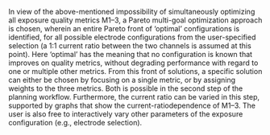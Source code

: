In view of the above-mentioned impossibility of simultaneously optimizing all exposure quality metrics M1–3, a Pareto multi-goal optimization approach is chosen, wherein an entire Pareto front of ‘optimal’ configurations is identified, for all possible electrode configurations from the user-specified selection (a 1:1 current ratio between the two channels is assumed at this point). Here ‘optimal’ has the meaning that no configuration is known that improves on quality metrics, without degrading performance with regard to one or multiple other metrics.
From this front of solutions, a specific solution can either be chosen by focusing on a single metric, or by assigning weights to the three metrics. Both is possible in the second step of the planning workflow. Furthermore, the current ratio can be varied in this step, supported by graphs that show the current-ratiodependence of M1–3. The user is also free to interactively vary other parameters of the exposure configuration (e.g., electrode selection).
